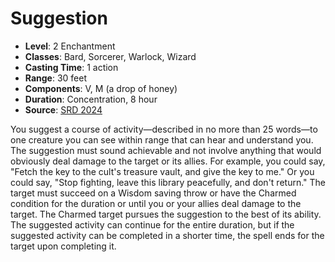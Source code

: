 # Suggestion

- **Level**: 2 Enchantment
- **Classes**: Bard, Sorcerer, Warlock, Wizard
- **Casting Time**: 1 action
- **Range**: 30 feet
- **Components**: V, M (a drop of honey)
- **Duration**: Concentration, 8 hour
- **Source**: [SRD 2024](../../../srds/SRD_2024.pdf)

You suggest a course of activity—described in no more than 25 words—to one creature you can see within range that can hear and understand you. The suggestion must sound achievable and not involve anything that would obviously deal damage to the target or its allies. For example, you could say, "Fetch the key to the cult's treasure vault, and give the key to me." Or you could say, "Stop fighting, leave this library peacefully, and don't return." The target must succeed on a Wisdom saving throw or have the Charmed condition for the duration or until you or your allies deal damage to the target. The Charmed target pursues the suggestion to the best of its ability. The suggested activity can continue for the entire duration, but if the suggested activity can be completed in a shorter time, the spell ends for the target upon completing it.

